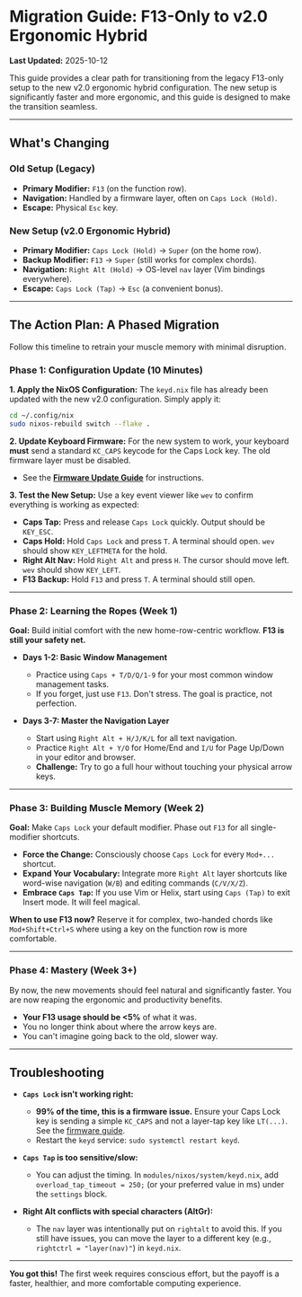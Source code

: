 # Migration Guide: F13-Only to v2.0 Ergonomic Hybrid

**Last Updated:** 2025-10-12

This guide provides a clear path for transitioning from the legacy F13-only setup to the new v2.0 ergonomic hybrid configuration. The new setup is significantly faster and more ergonomic, and this guide is designed to make the transition seamless.

---

## What's Changing

### Old Setup (Legacy)
- **Primary Modifier:** `F13` (on the function row).
- **Navigation:** Handled by a firmware layer, often on `Caps Lock (Hold)`.
- **Escape:** Physical `Esc` key.

### New Setup (v2.0 Ergonomic Hybrid)
- **Primary Modifier:** `Caps Lock (Hold)` → `Super` (on the home row).
- **Backup Modifier:** `F13` → `Super` (still works for complex chords).
- **Navigation:** `Right Alt (Hold)` → OS-level `nav` layer (Vim bindings everywhere).
- **Escape:** `Caps Lock (Tap)` → `Esc` (a convenient bonus).

---

## The Action Plan: A Phased Migration

Follow this timeline to retrain your muscle memory with minimal disruption.

### Phase 1: Configuration Update (10 Minutes)

**1. Apply the NixOS Configuration:**
   The `keyd.nix` file has already been updated with the new v2.0 configuration. Simply apply it:
   ```bash
   cd ~/.config/nix
   sudo nixos-rebuild switch --flake .
   ```

**2. Update Keyboard Firmware:**
   For the new system to work, your keyboard **must** send a standard `KC_CAPS` keycode for the Caps Lock key. The old firmware layer must be disabled.
   - See the **[Firmware Update Guide](keyboard-firmware-update.md)** for instructions.

**3. Test the New Setup:**
   Use a key event viewer like `wev` to confirm everything is working as expected:
   - **Caps Tap:** Press and release `Caps Lock` quickly. Output should be `KEY_ESC`.
   - **Caps Hold:** Hold `Caps Lock` and press `T`. A terminal should open. `wev` should show `KEY_LEFTMETA` for the hold.
   - **Right Alt Nav:** Hold `Right Alt` and press `H`. The cursor should move left. `wev` should show `KEY_LEFT`.
   - **F13 Backup:** Hold `F13` and press `T`. A terminal should still open.

---

### Phase 2: Learning the Ropes (Week 1)

**Goal:** Build initial comfort with the new home-row-centric workflow. **F13 is still your safety net.**

- **Days 1-2: Basic Window Management**
  - Practice using `Caps + T/D/Q/1-9` for your most common window management tasks.
  - If you forget, just use `F13`. Don't stress. The goal is practice, not perfection.

- **Days 3-7: Master the Navigation Layer**
  - Start using `Right Alt + H/J/K/L` for all text navigation.
  - Practice `Right Alt + Y/O` for Home/End and `I/U` for Page Up/Down in your editor and browser.
  - **Challenge:** Try to go a full hour without touching your physical arrow keys.

---

### Phase 3: Building Muscle Memory (Week 2)

**Goal:** Make `Caps Lock` your default modifier. Phase out `F13` for all single-modifier shortcuts.

- **Force the Change:** Consciously choose `Caps Lock` for every `Mod+...` shortcut.
- **Expand Your Vocabulary:** Integrate more `Right Alt` layer shortcuts like word-wise navigation (`W/B`) and editing commands (`C/V/X/Z`).
- **Embrace `Caps Tap`:** If you use Vim or Helix, start using `Caps (Tap)` to exit Insert mode. It will feel magical.

**When to use F13 now?** Reserve it for complex, two-handed chords like `Mod+Shift+Ctrl+S` where using a key on the function row is more comfortable.

---

### Phase 4: Mastery (Week 3+)

By now, the new movements should feel natural and significantly faster. You are now reaping the ergonomic and productivity benefits.

- **Your F13 usage should be <5%** of what it was.
- You no longer think about where the arrow keys are.
- You can't imagine going back to the old, slower way.

---

## Troubleshooting

- **`Caps Lock` isn't working right:**
  - **99% of the time, this is a firmware issue.** Ensure your Caps Lock key is sending a simple `KC_CAPS` and not a layer-tap key like `LT(...)`. See the [firmware guide](keyboard-firmware-update.md).
  - Restart the `keyd` service: `sudo systemctl restart keyd`.

- **`Caps Tap` is too sensitive/slow:**
  - You can adjust the timing. In `modules/nixos/system/keyd.nix`, add `overload_tap_timeout = 250;` (or your preferred value in ms) under the `settings` block.

- **Right Alt conflicts with special characters (AltGr):**
  - The `nav` layer was intentionally put on `rightalt` to avoid this. If you still have issues, you can move the layer to a different key (e.g., `rightctrl = "layer(nav)"`) in `keyd.nix`.

---

**You got this!** The first week requires conscious effort, but the payoff is a faster, healthier, and more comfortable computing experience.